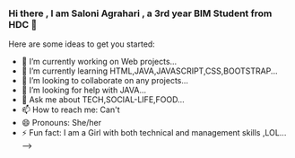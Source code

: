### Hi there , I am Saloni Agrahari , a 3rd year BIM Student from HDC 👋


Here are some ideas to get you started:

- 🔭 I’m currently working on Web projects...
- 🌱 I’m currently learning HTML,JAVA,JAVASCRIPT,CSS,BOOTSTRAP...
- 👯 I’m looking to collaborate on any projects...
- 🤔 I’m looking for help with JAVA...
- 💬 Ask me about TECH,SOCIAL-LIFE,FOOD... 
- 📫 How to reach me: Can't 
- 😄 Pronouns: She/her
- ⚡ Fun fact: I am a Girl with both technical and management skills ,LOL...
-->
